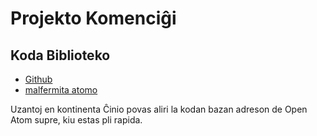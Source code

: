 # Projekto Komenciĝi

## Koda Biblioteko

* [Github](https://github.com/3TiSite)
* [malfermita atomo](https://atomgit.com/orgs/3ti)

Uzantoj en kontinenta Ĉinio povas aliri la kodan bazan adreson de Open Atom supre, kiu estas pli rapida.
